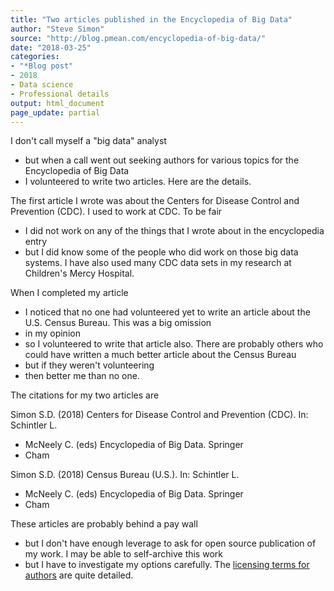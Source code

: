 ```yaml
---
title: "Two articles published in the Encyclopedia of Big Data"
author: "Steve Simon"
source: "http://blog.pmean.com/encyclopedia-of-big-data/"
date: "2018-03-25"
categories:
- "*Blog post"
- 2018
- Data science
- Professional details
output: html_document
page_update: partial
---
```


I don't call myself a "big data" analyst
- but when a call went out
seeking authors for various topics for the Encyclopedia of Big Data
- I
volunteered to write two articles. Here are the details.

<!---More--->

The first article I wrote was about the Centers for Disease Control and
Prevention (CDC). I used to work at CDC. To be fair
- I did not work on
any of the things that I wrote about in the encyclopedia entry
- but I
did know some of the people who did work on those big data systems. I
have also used many CDC data sets in my research at Children's Mercy
Hospital.

When I completed my article
- I noticed that no one had volunteered yet
to write an article about the U.S. Census Bureau. This was a big
omission
- in my opinion
- so I volunteered to write that article also.
There are probably others who could have written a much better article
about the Census Bureau
- but if they weren't volunteering
- then better
me than no one.

The citations for my two articles are

Simon S.D. (2018) Centers for Disease Control and Prevention (CDC). In:
Schintler L.
- McNeely C. (eds) Encyclopedia of Big Data. Springer
- Cham

Simon S.D. (2018) Census Bureau (U.S.). In: Schintler L.
- McNeely C.
(eds) Encyclopedia of Big Data. Springer
- Cham

These articles are probably behind a pay wall
- but I don't have enough
leverage to ask for open source publication of my work. I may be able to
self-archive this work
- but I have to investigate my options carefully.
The [licensing terms for
authors](https://www.nature.com/authors/policies/license.html) are quite
detailed.


